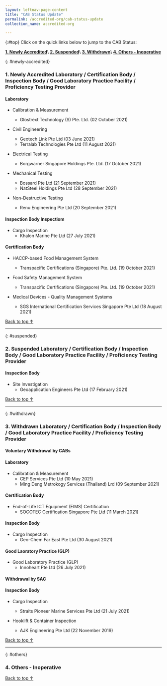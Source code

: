 ```yaml
---
layout: leftnav-page-content
title: "CAB Status Update"
permalink: /accredited-org/cab-status-update
collection_name: accredited-org

---
```


{:#top}
Click on the quick links below to jump to the CAB Status:

**[1. Newly Accredited](#newly-accredited)**\\
**[2. Suspended](#suspended)**\\
**[3. Withdrawn](#withdrawn)**\\
**[4. Others - Inoperative](#others)**

{: #newly-accredited}
### 1. Newly Accredited Laboratory / Certification Body / Inspection Body / Good Laboratory Practice Facility / Proficiency Testing Provider 
   

#### Laboratory

* Calibration & Measurement 
  * Glostrext Technology (S) Pte. Ltd. (02 October 2021)


* Civil Engineering 
  * Geotech Link Pte Ltd (03 June 2021)
  * Terralab Technologies Pte Ltd (11 August 2021)


* Electrical Testing
  * Borgwarner Singapore Holdings Pte. Ltd. (17 October 2021)


* Mechanical Testing
  * Bossard Pte Ltd (21 September 2021)
  * NatSteel Holdings Pte Ltd (28 September 2021)


* Non-Destructive Testing
  * Renu Engineering Pte Ltd (20 September 2021)



#### Inspection Body Inspectiom

* Cargo Inspection
  * Khalon Marine Pte Ltd (27 July 2021)



#### Certification Body

* HACCP-based Food Management System
  * Transpacific Certifications (Singapore) Pte. Ltd. (19 October 2021)


* Food Safety Management System
  * Transpacific Certifications (Singapore) Pte. Ltd. (19 October 2021)


* Medical Devices - Quality Management Systems
  * SGS International Certification Services Singapore Pte Ltd (18 August 2021)

     

[Back to top ↑](#top)

---

{: #suspended}
### 2. Suspended Laboratory /  Certification Body / Inspection Body / Good Laboratory Practice Facility / Proficiency Testing Provider


#### Inspection Body

* Site Investigation
  * Geoapplication Engineers Pte Ltd (17 February 2021)
 

[Back to top ↑](#top)

---

{: #withdrawn}
### 3. Withdrawn Laboratory / Certification Body / Inspection Body / Good Laboratory Practice Facility / Proficiency Testing Provider


#### **Voluntary Withdrawal by CABs**

#### Laboratory

* Calibration & Measurement
  * CEP Services Pte Ltd (10 May 2021)
  * Ming Deng Metrokogy Services (Thailand) Lrd (09 September 2021)
  

    
#### Certification Body

* End-of-Life ICT Equipment (EIMS) Certification
  * SOCOTEC Certification Singapore Pte Ltd (11 March 2021)


#### Inspection Body

* Cargo Inspection
  * Geo-Chem Far East Pte Ltd (30 August 2021)


#### Good Laoratory Practice (GLP)

* Good Laboratory Practice (GLP)
  * Innoheart Pte Ltd (26 July 2021)



#### **Withdrawal by SAC**

#### Inspection Body

* Cargo Inspection
  * Straits Pioneer Marine Services Pte Ltd (21 July 2021)


* Hooklift & Container Inspection
  * AJK Engineering Pte Ltd (22 November 2019)

  

[Back to top ↑](#top)

---

{: #others}
### 4. Others - Inoperative
 
[Back to top ↑](#top)
